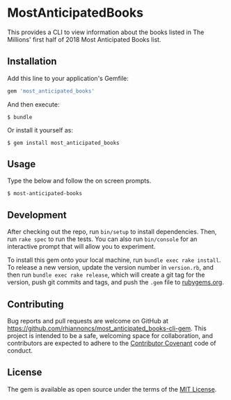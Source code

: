 # MostAnticipatedBooks

This provides a CLI to view information about the books listed in The Millions' first half of 2018 Most Anticipated Books list.

## Installation

Add this line to your application's Gemfile:

```ruby
gem 'most_anticipated_books'
```

And then execute:

    $ bundle

Or install it yourself as:

    $ gem install most_anticipated_books

## Usage

Type the below and follow the on screen prompts.

```$ most-anticipated-books```

## Development

After checking out the repo, run `bin/setup` to install dependencies. Then, run `rake spec` to run the tests. You can also run `bin/console` for an interactive prompt that will allow you to experiment.

To install this gem onto your local machine, run `bundle exec rake install`. To release a new version, update the version number in `version.rb`, and then run `bundle exec rake release`, which will create a git tag for the version, push git commits and tags, and push the `.gem` file to [rubygems.org](https://rubygems.org).

## Contributing

Bug reports and pull requests are welcome on GitHub at https://github.com/rhiannoncs/most_anticipated_books-cli-gem. This project is intended to be a safe, welcoming space for collaboration, and contributors are expected to adhere to the [Contributor Covenant](http://contributor-covenant.org) code of conduct.

## License

The gem is available as open source under the terms of the [MIT License](https://opensource.org/licenses/MIT).
